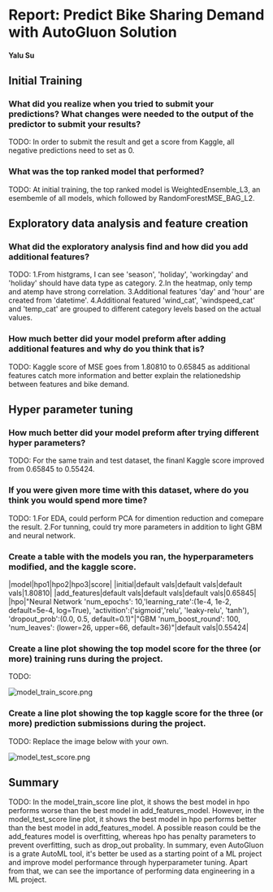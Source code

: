 # Report: Predict Bike Sharing Demand with AutoGluon Solution
#### Yalu Su

## Initial Training
### What did you realize when you tried to submit your predictions? What changes were needed to the output of the predictor to submit your results?
TODO: In order to submit the result and get a score from Kaggle, all negative predictions need to set as 0.

### What was the top ranked model that performed?
TODO: At initial training, the top ranked model is WeightedEnsemble_L3, an esembemle of all models, which followed by RandomForestMSE_BAG_L2.

## Exploratory data analysis and feature creation
### What did the exploratory analysis find and how did you add additional features?
TODO:
1.From histgrams, I can see 'season', 'holiday', 'workingday' and 'holiday' should have data type as category.
2.In the heatmap, only temp and atemp have strong correlation.
3.Additional features 'day' and 'hour' are created from 'datetime'.
4.Additional featured 'wind_cat', 'windspeed_cat' and 'temp_cat' are grouped to different category levels based on the actual values. 

### How much better did your model preform after adding additional features and why do you think that is?
TODO: Kaggle score of MSE goes from 1.80810 to 0.65845 as additional features catch more information and better explain the relationedship between features and bike demand.

## Hyper parameter tuning
### How much better did your model preform after trying different hyper parameters?
TODO: For the same train and test dataset, the finanl Kaggle score improved from 0.65845 to 0.55424.

### If you were given more time with this dataset, where do you think you would spend more time?
TODO: 
1.For EDA, could perform PCA for dimention reduction and comepare the result.
2.For tunning, could try more parameters in addition to light GBM and neural network.

### Create a table with the models you ran, the hyperparameters modified, and the kaggle score.
|model|hpo1|hpo2|hpo3|score|
|initial|default vals|default vals|default vals|1.80810|
|add_features|default vals|default vals|default vals|0.65845|
|hpo|"Neural Network 'num_epochs': 10,'learning_rate':(1e-4, 1e-2, default=5e-4, log=True),
             'activition':('sigmoid','relu', 'leaky-relu', 'tanh'),
             'dropout_prob':(0.0, 0.5, default=0.1)"|"GBM 'num_boost_round': 100, 'num_leaves': (lower=26, upper=66, default=36)"|default vals|0.55424|

### Create a line plot showing the top model score for the three (or more) training runs during the project.

TODO: 

![model_train_score.png](img/model_train_score.png)

### Create a line plot showing the top kaggle score for the three (or more) prediction submissions during the project.

TODO: Replace the image below with your own.

![model_test_score.png](img/model_test_score.png)

## Summary
TODO: In the model_train_score line plot, it shows the best model in hpo performs worse than the best model in add_features_model. However, in the model_test_score line plot, it shows the best model in hpo performs better than the best model in add_features_model. A possible reason could be the add_features model is overfitting, whereas hpo has penalty parameters to prevent overfitting, such as drop_out probality. In summary, even AutoGluon is a grate AutoML tool, it's better be used as a starting point of a ML project and improve model performance through hyperparameter tuning. Apart from that, we can see the importance of performing data engineering in a ML project.
